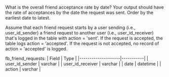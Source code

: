 What is the overall friend acceptance rate by date? Your output should have the rate of acceptances by the date the request was sent. Order by the earliest date to latest.

Assume that each friend request starts by a user sending (i.e., user_id_sender) a friend request to another user (i.e., user_id_receiver) that's logged in the table with action = 'sent'. If the request is accepted, the table logs action = 'accepted'. If the request is not accepted, no record of action = 'accepted' is logged.

fb_friend_requests:
| Field              | Type      |
|--------------------|-----------|
| user_id_sender     | varchar   |
| user_id_receiver   | varchar   |
| date               | datetime  |
| action             | varchar   |

```

```
